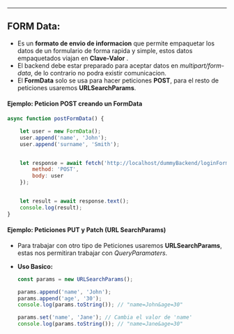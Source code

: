 
---
## FORM Data:
- Es un **formato de envio de informacion** que permite empaquetar los datos de un formulario de forma rapida y simple, estos datos empaquetados viajan en **Clave-Valor** .
- El backend debe estar preparado para aceptar datos en *multipart/form-data*, de lo contrario no podra existir comunicacion.
- El **FormData** solo se usa para hacer peticiones **POST**, para el resto de peticiones usaremos **URLSearchParams**.

#### Ejemplo: Peticion POST creando un FormData 
```js
async function postFormData() {

    let user = new FormData();
    user.append('name', 'John');
    user.append('surname', 'Smith');


    let response = await fetch('http://localhost/dummyBackend/loginFormData.php', { 
        method: 'POST',
        body: user
    });


    let result = await response.text(); 
    console.log(result);
}
```

#### Ejemplo: Peticiones PUT y Patch (URL SearchParams)
- Para trabajar con otro tipo de Peticiones usaremos **URLSearchParams**, estas nos permitiran trabajar con *QueryParamaters*.

- **Uso Basico:**
	```js
	const params = new URLSearchParams();
	
	params.append('name', 'John');
	params.append('age', '30');
	console.log(params.toString()); // "name=John&age=30"
	
	params.set('name', 'Jane'); // Cambia el valor de 'name'
	console.log(params.toString()); // "name=Jane&age=30"
	```
